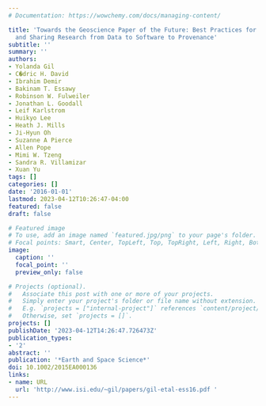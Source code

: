 ```yaml
---
# Documentation: https://wowchemy.com/docs/managing-content/

title: 'Towards the Geoscience Paper of the Future: Best Practices for Documenting
  and Sharing Research from Data to Software to Provenance'
subtitle: ''
summary: ''
authors:
- Yolanda Gil
- C�dric H. David
- Ibrahim Demir
- Bakinam T. Essawy
- Robinson W. Fulweiler
- Jonathan L. Goodall
- Leif Karlstrom
- Huikyo Lee
- Heath J. Mills
- Ji-Hyun Oh
- Suzanne A Pierce
- Allen Pope
- Mimi W. Tzeng
- Sandra R. Villamizar
- Xuan Yu
tags: []
categories: []
date: '2016-01-01'
lastmod: 2023-04-12T10:26:47-04:00
featured: false
draft: false

# Featured image
# To use, add an image named `featured.jpg/png` to your page's folder.
# Focal points: Smart, Center, TopLeft, Top, TopRight, Left, Right, BottomLeft, Bottom, BottomRight.
image:
  caption: ''
  focal_point: ''
  preview_only: false

# Projects (optional).
#   Associate this post with one or more of your projects.
#   Simply enter your project's folder or file name without extension.
#   E.g. `projects = ["internal-project"]` references `content/project/deep-learning/index.md`.
#   Otherwise, set `projects = []`.
projects: []
publishDate: '2023-04-12T14:26:47.726473Z'
publication_types:
- '2'
abstract: ''
publication: '*Earth and Space Science*'
doi: 10.1002/2015EA000136
links:
- name: URL
  url: 'http://www.isi.edu/~gil/papers/gil-etal-ess16.pdf '
---
```

